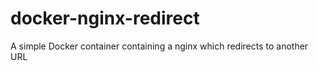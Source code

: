 # docker-nginx-redirect
A simple Docker container containing a nginx which redirects to another URL
